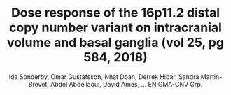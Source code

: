 ---
author: Ida Sonderby, Omar Gustafsson, Nhat Doan, Derrek Hibar, Sandra Martin-Brevet, Abdel Abdellaoui, David Ames, ... ENIGMA-CNV Grp.
title: Dose response of the 16p11.2 distal copy number variant on intracranial volume and basal ganglia (vol 25, pg 584, 2018)
journal: MOLECULAR PSYCHIATRY
year: 2020
type: article
doi: 10.1038/s41380-019-0358-8
volume: 25
number: 3
pages: 692-695
---